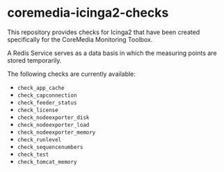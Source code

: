 # coremedia-icinga2-checks

This repository provides checks for Icinga2 that have been created specifically for the CoreMedia Monitoring Toolbox.

A Redis Service serves as a data basis in which the measuring points are stored temporarily.

The following checks are currently available:

 - `check_app_cache`
 - `check_capconnection`
 - `check_feeder_status`
 - `check_license`
 - `check_nodeexporter_disk`
 - `check_nodeexporter_load`
 - `check_nodeexporter_memory`
 - `check_runlevel`
 - `check_sequencenumbers`
 - `check_test`
 - `check_tomcat_memory`



